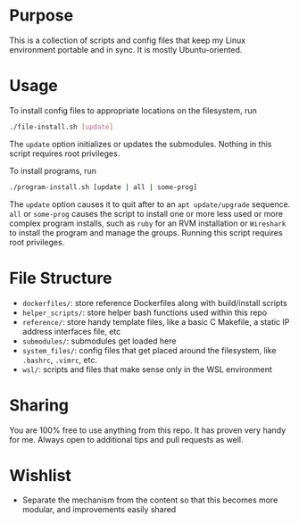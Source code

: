 
# Purpose
This is a collection of scripts and config files that keep my Linux environment portable and in
sync. It is mostly Ubuntu-oriented.

# Usage
To install config files to appropriate locations on the filesystem, run
```sh
./file-install.sh [update]
```
The `update` option initializes or updates the submodules. Nothing in this script requires root
privileges.

To install programs, run
```sh
./program-install.sh [update | all | some-prog]
```
The `update` option causes it to quit after to an `apt update/upgrade` sequence. `all` or
`some-prog` causes the script to install one or more less used or more complex program installs,
such as `ruby` for an RVM installation or `Wireshark` to install the program and manage the groups.
Running this script requires root privileges.

# File Structure
- `dockerfiles/`: store reference Dockerfiles along with build/install scripts
- `helper_scripts/`: store helper bash functions used within this repo
- `reference/`: store handy template files, like a basic C Makefile, a static IP address interfaces
  file, etc
- `submodules/`: submodules get loaded here
- `system_files/`: config files that get placed around the filesystem, like `.bashrc`, `.vimrc`,
  etc.
- `wsl/`: scripts and files that make sense only in the WSL environment

# Sharing
You are 100% free to use anything from this repo. It has proven very handy for me. Always open to
additional tips and pull requests as well.

# Wishlist
- Separate the mechanism from the content so that this becomes more modular, and improvements easily
  shared
